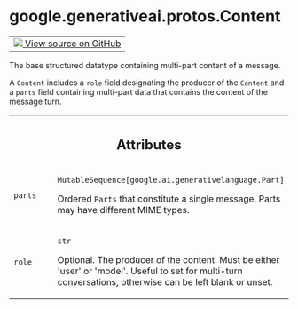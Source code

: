 
# google.generativeai.protos.Content

<!-- Insert buttons and diff -->

<table class="tfo-notebook-buttons tfo-api nocontent">
<td>
  <a target="_blank" href="https://github.com/googleapis/google-cloud-python/tree/main/packages/google-ai-generativelanguage/google/ai/generativelanguage_v1beta/types/content.py#L78-L105">
    <img src="https://www.tensorflow.org/images/GitHub-Mark-32px.png" />
    View source on GitHub
  </a>
</td>
</table>



The base structured datatype containing multi-part content of a message.

<!-- Placeholder for "Used in" -->

A ``Content`` includes a ``role`` field designating the producer of
the ``Content`` and a ``parts`` field containing multi-part data
that contains the content of the message turn.



<!-- Tabular view -->
 <table class="responsive fixed orange">
<colgroup><col width="214px"><col></colgroup>
<tr><th colspan="2"><h2 class="add-link">Attributes</h2></th></tr>

<tr>
<td>

`parts`<a id="parts"></a>

</td>
<td>

`MutableSequence[google.ai.generativelanguage.Part]`

Ordered ``Parts`` that constitute a single message. Parts
may have different MIME types.

</td>
</tr><tr>
<td>

`role`<a id="role"></a>

</td>
<td>

`str`

Optional. The producer of the content. Must
be either 'user' or 'model'.
Useful to set for multi-turn conversations,
otherwise can be left blank or unset.

</td>
</tr>
</table>



